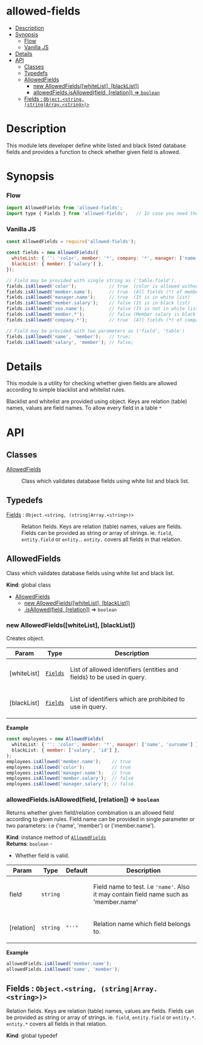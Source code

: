 <!-- DO NOT EDIT README.md (It will be overridden by README.hbs) -->

# allowed-fields

<!-- START doctoc generated TOC please keep comment here to allow auto update -->
<!-- DON'T EDIT THIS SECTION, INSTEAD RE-RUN doctoc TO UPDATE -->


- [Description](#description)
- [Synopsis](#synopsis)
    - [Flow](#flow)
    - [Vanilla JS](#vanilla-js)
- [Details](#details)
- [API](#api)
  - [Classes](#classes)
  - [Typedefs](#typedefs)
  - [AllowedFields](#allowedfields)
    - [new AllowedFields([whiteList], [blackList])](#new-allowedfieldswhitelist-blacklist)
    - [allowedFields.isAllowed(field, [relation]) ⇒ <code>boolean</code>](#allowedfieldsisallowedfield-relation-%E2%87%92-codebooleancode)
  - [Fields : <code>Object.&lt;string, (string\|Array.&lt;string&gt;)&gt;</code>](#fields--codeobjectltstring-string%5Carrayltstringgtgtcode)

<!-- END doctoc generated TOC please keep comment here to allow auto update -->

# Description

This module lets developer define white listed and black listed database fields and provides a function to check whether
given field is allowed.

# Synopsis

### Flow

```js
import AllowedFields from 'allowed-fields';
import type { Fields } from 'allowed-fields';   // In case you need the type (see API below) for whiteList and blackList
```

### Vanilla JS

```js
const AllowedFields = require('allowed-fields');

const fields = new AllowedFields({
  whiteList: { '': 'color', member: '*', company: '*', manager: ['name'] },
  blackList: { member: ['salary'] },
});

// Field may be provided with single string as ('table.field').
fields.isAllowed('color');            // true  (color is allowed without relation name)
fields.isAllowed('member.name');      // true  (All fields (*) of member except 'salary' is allowed)
fields.isAllowed('manager.name');     // true  (It is in white list)
fields.isAllowed('member.salary');    // false (It is in black list)
fields.isAllowed('zoo.name');         // false (It is not in white list)
fields.isAllowed('member.*');         // false (Member salary is black listed. All fields (*) except salary are allowed)
fields.isAllowed('company.*');        // true  (All fields (*) of company is in white list)

// Field may be provided with two parameters as ('field', 'table')
fields.isAllowed('name', 'member');   // true;
fields.isAllowed('salary', 'member'); // false;
```

# Details

This module is a utility for checking whether given fields are allowed according to simple blacklist and whitelist
rules.

Blacklist and whitelist are provided using object. Keys are relation (table) names, values are field names. To allow
every field in a table `*`

# API
## Classes

<dl>
<dt><a href="#AllowedFields">AllowedFields</a></dt>
<dd><p>Class which validates database fields using white list and black list.</p></dd>
</dl>

## Typedefs

<dl>
<dt><a href="#Fields">Fields</a> : <code>Object.&lt;string, (string|Array.&lt;string&gt;)&gt;</code></dt>
<dd><p>Relation fields. Keys are relation (table) names, values are fields.
Fields can be provided as string or array of strings. ie. <code>field</code>, <code>entity.field</code> or <code>entity.<em></code>.
<code>entity.</em></code> covers all fields in that relation.</p></dd>
</dl>

<a name="AllowedFields"></a>

## AllowedFields
<p>Class which validates database fields using white list and black list.</p>

**Kind**: global class  

* [AllowedFields](#AllowedFields)
    * [new AllowedFields([whiteList], [blackList])](#new_AllowedFields_new)
    * [.isAllowed(field, [relation])](#AllowedFields+isAllowed) ⇒ <code>boolean</code>

<a name="new_AllowedFields_new"></a>

### new AllowedFields([whiteList], [blackList])
<p>Creates object.</p>


| Param | Type | Description |
| --- | --- | --- |
| [whiteList] | [<code>Fields</code>](#Fields) | <p>List of allowed identifiers (entities and fields) to be used in query.</p> |
| [blackList] | [<code>Fields</code>](#Fields) | <p>List of identifiers which are prohibited to use in query.</p> |

**Example**  
```js
const employees = new AllowedFields(
  whiteList: { '': 'color', member: '*', manager: ['name', 'surname'] },
  blackList: { member: ['salary', 'id'] },
);
employees.isAllowed('member.name');    // true
employees.isAllowed('color');          // true
employees.isAllowed('manager.name');   // true
employees.isAllowed('member.salary');  // false
employees.isAllowed('manager.salary'); // false
```
<a name="AllowedFields+isAllowed"></a>

### allowedFields.isAllowed(field, [relation]) ⇒ <code>boolean</code>
<p>Returns whether given field/relation combination is an allowed field according to given rules.
Field name can be provided in single parameter or two parameters: i.e ('name', 'member')  or ('member.name').</p>

**Kind**: instance method of [<code>AllowedFields</code>](#AllowedFields)  
**Returns**: <code>boolean</code> - <ul>
<li>Whether field is valid.</li>
</ul>  

| Param | Type | Default | Description |
| --- | --- | --- | --- |
| field | <code>string</code> |  | <p>Field name to test. i.e <code>'name'</code>. Also it may contain field name such as 'member.name'</p> |
| [relation] | <code>string</code> | <code>&quot;&#x27;&#x27;&quot;</code> | <p>Relation name which field belongs to.</p> |

**Example**  
```js
allowedFields.isAllowed('member.name');
allowedFields.isAllowed('name', 'member');
```
<a name="Fields"></a>

## Fields : <code>Object.&lt;string, (string\|Array.&lt;string&gt;)&gt;</code>
<p>Relation fields. Keys are relation (table) names, values are fields.
Fields can be provided as string or array of strings. ie. <code>field</code>, <code>entity.field</code> or <code>entity.*</code>.
<code>entity.*</code> covers all fields in that relation.</p>

**Kind**: global typedef  
